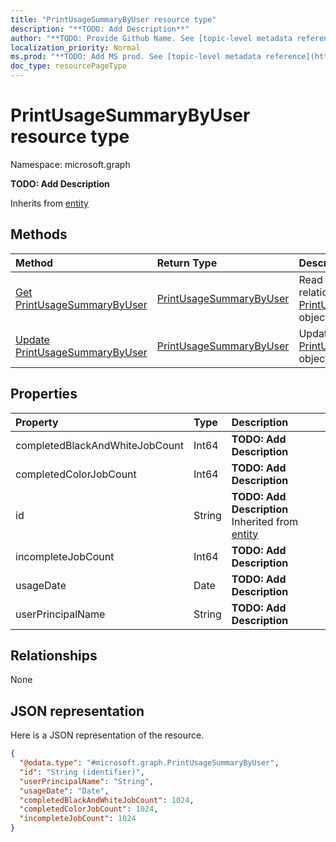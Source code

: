 ```yaml
---
title: "PrintUsageSummaryByUser resource type"
description: "**TODO: Add Description**"
author: "**TODO: Provide Github Name. See [topic-level metadata reference](https://msgo.azurewebsites.net/add/document/guidelines/metadata.html#topic-level-metadata)**"
localization_priority: Normal
ms.prod: "**TODO: Add MS prod. See [topic-level metadata reference](https://msgo.azurewebsites.net/add/document/guidelines/metadata.html#topic-level-metadata)**"
doc_type: resourcePageType
---
```


# PrintUsageSummaryByUser resource type


Namespace: microsoft.graph

**TODO: Add Description**


Inherits from [entity](../resources/entity.md)

## Methods
|Method|Return Type|Description|
|:---|:---|:---|
|[Get PrintUsageSummaryByUser](../api/printusagesummarybyuser-get.md)|[PrintUsageSummaryByUser](../resources/printusagesummarybyuser.md)|Read the properties and relationships of a [PrintUsageSummaryByUser](../resources/printusagesummarybyuser.md) object.|
|[Update PrintUsageSummaryByUser](../api/printusagesummarybyuser-update.md)|[PrintUsageSummaryByUser](../resources/printusagesummarybyuser.md)|Update the properties of a [PrintUsageSummaryByUser](../resources/printusagesummarybyuser.md) object.|

## Properties
|Property|Type|Description|
|:---|:---|:---|
|completedBlackAndWhiteJobCount|Int64|**TODO: Add Description**|
|completedColorJobCount|Int64|**TODO: Add Description**|
|id|String|**TODO: Add Description** Inherited from [entity](../resources/entity.md)|
|incompleteJobCount|Int64|**TODO: Add Description**|
|usageDate|Date|**TODO: Add Description**|
|userPrincipalName|String|**TODO: Add Description**|

## Relationships
None

## JSON representation
Here is a JSON representation of the resource.
<!-- {
  "blockType": "resource",
  "keyProperty": "id",
  "@odata.type": "microsoft.graph.PrintUsageSummaryByUser",
  "baseType": "microsoft.graph.entity",
  "openType": false
}
-->
``` json
{
  "@odata.type": "#microsoft.graph.PrintUsageSummaryByUser",
  "id": "String (identifier)",
  "userPrincipalName": "String",
  "usageDate": "Date",
  "completedBlackAndWhiteJobCount": 1024,
  "completedColorJobCount": 1024,
  "incompleteJobCount": 1024
}
```

